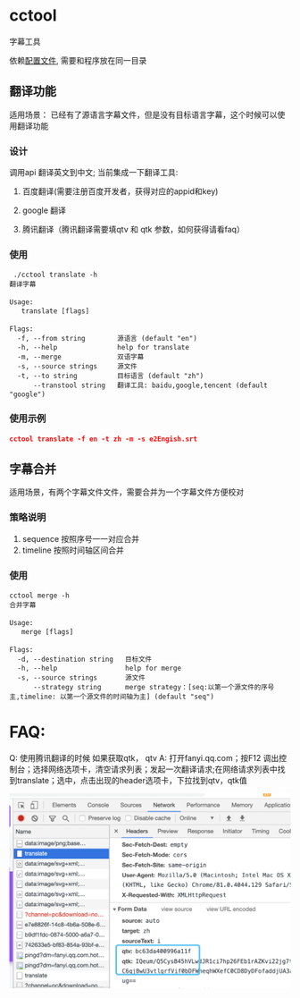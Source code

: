 # cctool
字幕工具

依赖[配置文件](./bin/config.yaml), 需要和程序放在同一目录

## 翻译功能
适用场景： 已经有了源语言字幕文件，但是没有目标语言字幕，这个时候可以使用翻译功能

### 设计
调用api 翻译英文到中文; 当前集成一下翻译工具:

1. 百度翻译(需要注册百度开发者，获得对应的appid和key)

2. google 翻译

3. 腾讯翻译（腾讯翻译需要填qtv 和 qtk 参数，如何获得请看faq）


### 使用
```
 ./cctool translate -h
翻译字幕

Usage:
   translate [flags]

Flags:
  -f, --from string        源语言 (default "en")
  -h, --help               help for translate
  -m, --merge              双语字幕
  -s, --source strings     源文件
  -t, --to string          目标语言 (default "zh")
      --transtool string   翻译工具: baidu,google,tencent (default "google")
```


###  使用示例
```json
cctool translate -f en -t zh -m -s e2Engish.srt
```
## 字幕合并
适用场景，有两个字幕文件文件，需要合并为一个字幕文件方便校对
### 策略说明
1. sequence 按照序号一一对应合并
2. timeline 按照时间轴区间合并

### 使用

```
cctool merge -h
合并字幕

Usage:
   merge [flags]

Flags:
  -d, --destination string   目标文件
  -h, --help                 help for merge
  -s, --source strings       源文件
      --strategy string      merge strategy：[seq:以第一个源文件的序号主,timeline: 以第一个源文件的时间轴为主] (default "seq")
```

# FAQ:
Q: 使用腾讯翻译的时候 如果获取qtk， qtv
A: 打开fanyi.qq.com；按F12 调出控制台；选择网络选项卡，清空请求列表；发起一次翻译请求;在网络请求列表中找到translate；选中，点击出现的header选项卡，下拉找到qtv，qtk值

![示例图](./doc/WechatIMG50.png)
